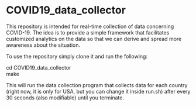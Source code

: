 # COVID19_data_collector

This repository is intended for real-time collection of data concerning COVID-19. The idea is to provide a simple framework that facilitates customized analytics on the data so that we can derive and spread more awareness about the situation.

To use the repository simply clone it and run the following:

cd COVID19_data_collector<br/>
make

This will run the data collection program that collects data for each country (right now, it is only for USA, but you can change it inside run.sh) after every 30 seconds (also modifiable) until you terminate. 

